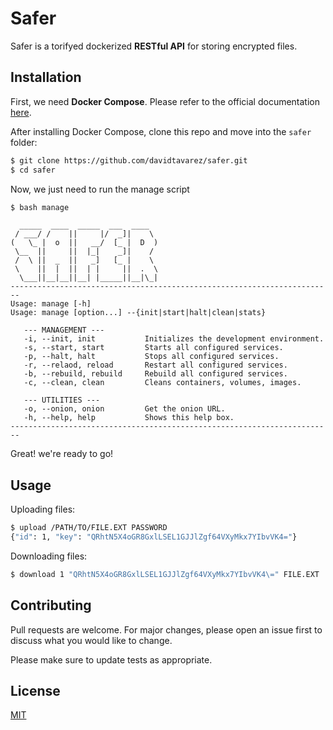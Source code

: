 # Safer

Safer is a torifyed dockerized **RESTful API** for storing encrypted files.

## Installation

First, we need **Docker Compose**. Please refer to the official documentation [here](https://docs.docker.com/compose/install/).

After installing Docker Compose, clone this repo and move into the `safer` folder:

```bash
$ git clone https://github.com/davidtavarez/safer.git
$ cd safer
```

Now, we just need to run the manage script

```bash
$ bash manage
```
```
  _____  ____  _____  ___  ____
 / ___/ /    ||     |/  _]|    \
(   \_ |  o  ||   __/  [_ |  D  )
 \__  ||     ||  |_|    _]|    /
 /  \ ||  _  ||   _]   [_ |    \
 \    ||  |  ||  | |     ||  .  \
  \___||__|__||__| |_____||__|\_|
------------------------------------------------------------------------
Usage: manage [-h]
Usage: manage [option...] --{init|start|halt|clean|stats}

   --- MANAGEMENT ---
   -i, --init, init           Initializes the development environment.
   -s, --start, start         Starts all configured services.
   -p, --halt, halt           Stops all configured services.
   -r, --relaod, reload       Restart all configured services.
   -b, --rebuild, rebuild     Rebuild all configured services.
   -c, --clean, clean         Cleans containers, volumes, images.

   --- UTILITIES ---
   -o, --onion, onion         Get the onion URL.
   -h, --help, help           Shows this help box.
------------------------------------------------------------------------

```

Great! we're ready to go!

## Usage

Uploading files:

```bash
$ upload /PATH/TO/FILE.EXT PASSWORD
{"id": 1, "key": "QRhtN5X4oGR8GxlLSEL1GJJlZgf64VXyMkx7YIbvVK4="}
```

Downloading files:

```bash
$ download 1 "QRhtN5X4oGR8GxlLSEL1GJJlZgf64VXyMkx7YIbvVK4\=" FILE.EXT
```

## Contributing
Pull requests are welcome. For major changes, please open an issue first to discuss what you would like to change.

Please make sure to update tests as appropriate.

## License
[MIT](https://choosealicense.com/licenses/mit/)
